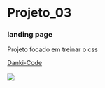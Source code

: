# Projeto_03
### landing page
<p>Projeto focado em treinar o css</p>
<a href="http://localhost/Danki-Code%20Projetos/Projeto_03/">Danki-Code</a>
<br><br>
<img src="https://github.com/9893j/Projeto_03/assets/97186923/b6def270-86a2-44f2-af32-5252d0aa9e5c">
